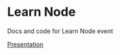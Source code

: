Learn Node
==========
Docs and code for Learn Node event

[Presentation](https://docs.google.com/presentation/d/10yqGXoBy4V88f1iL02ORgGx3YX26jNPVZjanq6rU_Nw/edit?usp=sharing)
